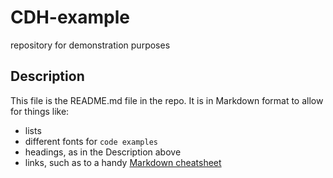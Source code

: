 # CDH-example
repository for demonstration purposes

## Description

This file is the README.md file in the repo. It is in Markdown format to allow for things like:

- lists
- different fonts for `code examples`
- headings, as in the Description above
- links, such as to a handy [Markdown cheatsheet](https://www.markdownguide.org/cheat-sheet/)
